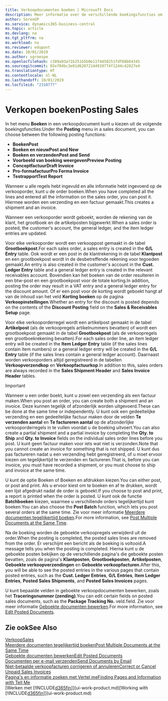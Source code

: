 ```yaml
---
title: Verkoopdocumenten boeken | Microsoft Docs
description: Meer informatie over de verschillende boekingsfuncties om verkoopdocumenten te boeken en hoe u geboekte documenten kunt bijwerken.
author: SorenGP
ms.service: dynamics365-business-central
ms.topic: article
ms.devlang: na
ms.tgt_pltfrm: na
ms.workload: na
ms.reviewer: edupont
ms.date: 10/01/2019
ms.author: sgroespe
ms.openlocfilehash: c389a93a71b251b5b0e11f4450251fdf68b64345
ms.sourcegitcommit: 02e704bc3e01d62072144919774f1244c42827e4
ms.translationtype: HT
ms.contentlocale: nl-NL
ms.lasthandoff: 10/01/2019
ms.locfileid: "2310777"
---
```

# <a name="posting-sales"></a><span data-ttu-id="a63c9-103">Verkopen boeken</span><span class="sxs-lookup"><span data-stu-id="a63c9-103">Posting Sales</span></span>
<span data-ttu-id="a63c9-104">In het menu **Boeken** in een verkoopdocument kunt u kiezen uit de volgende boekingsfuncties:</span><span class="sxs-lookup"><span data-stu-id="a63c9-104">Under the **Posting** menu in a sales document, you can choose between the following posting functions:</span></span>

* <span data-ttu-id="a63c9-105">**Boeken**</span><span class="sxs-lookup"><span data-stu-id="a63c9-105">**Post**</span></span>
* <span data-ttu-id="a63c9-106">**Boeken en nieuw**</span><span class="sxs-lookup"><span data-stu-id="a63c9-106">**Post and New**</span></span>
* <span data-ttu-id="a63c9-107">**Boeken en verzenden**</span><span class="sxs-lookup"><span data-stu-id="a63c9-107">**Post and Send**</span></span>
* <span data-ttu-id="a63c9-108">**Voorbeeld van boeking weergeven**</span><span class="sxs-lookup"><span data-stu-id="a63c9-108">**Preview Posting**</span></span>
* <span data-ttu-id="a63c9-109">**Conceptfactuur**</span><span class="sxs-lookup"><span data-stu-id="a63c9-109">**Draft Invoice**</span></span>
* <span data-ttu-id="a63c9-110">**Pro-formafactuur**</span><span class="sxs-lookup"><span data-stu-id="a63c9-110">**Pro Forma Invoice**</span></span>
* <span data-ttu-id="a63c9-111">**Testrapport**</span><span class="sxs-lookup"><span data-stu-id="a63c9-111">**Test Report**</span></span>

<span data-ttu-id="a63c9-112">Wanneer u alle regels hebt ingevuld en alle informatie hebt ingevoerd op de verkooporder, kunt u de order boeken.</span><span class="sxs-lookup"><span data-stu-id="a63c9-112">When you have completed all the lines and entered all the information on the sales order, you can post it.</span></span> <span data-ttu-id="a63c9-113">Hiermee worden een verzending en een factuur gemaakt.</span><span class="sxs-lookup"><span data-stu-id="a63c9-113">This creates a shipment and an invoice.</span></span>

<span data-ttu-id="a63c9-114">Wanneer een verkooporder wordt geboekt, worden de rekening van de klant, het grootboek en de artikelposten bijgewerkt.</span><span class="sxs-lookup"><span data-stu-id="a63c9-114">When a sales order is posted, the customer's account, the general ledger, and the item ledger entries are updated.</span></span>

<span data-ttu-id="a63c9-115">Voor elke verkooporder wordt een verkooppost gemaakt in de tabel **Grootboekpost**.</span><span class="sxs-lookup"><span data-stu-id="a63c9-115">For each sales order, a sales entry is created in the **G/L Entry** table.</span></span> <span data-ttu-id="a63c9-116">Ook wordt er een post in de klantrekening in de tabel **Klantpost** en een grootboekpost wordt in de desbetreffende rekening voor tegoeden gemaakt.</span><span class="sxs-lookup"><span data-stu-id="a63c9-116">An entry is also created in the customer's account in the **Cust. Ledger Entry** table and a general ledger entry is created in the relevant receivables account.</span></span> <span data-ttu-id="a63c9-117">Bovendien kan het boeken van de order resulteren in een btw-post en een grootboekpost voor de totale korting.</span><span class="sxs-lookup"><span data-stu-id="a63c9-117">In addition, posting the order may result in a VAT entry and a general ledger entry for the discount amount.</span></span> <span data-ttu-id="a63c9-118">Of er een post voor de korting wordt geboekt hangt af van de inhoud van het veld **Korting boeken** op de pagina **Verkoopinstellingen**.</span><span class="sxs-lookup"><span data-stu-id="a63c9-118">Whether an entry for the discount is posted depends on the contents of the **Discount Posting** field on the **Sales & Receivables Setup** page.</span></span>

<span data-ttu-id="a63c9-119">Voor elke verkooporderregel wordt een artikelpost gemaakt in de tabel **Artikelpost** (als de verkoopregels artikelnummers bevatten) of wordt een grootboekpost gemaakt in de tabel **Grootboekpost** (als de verkoopregels een grootboekrekening bevatten).</span><span class="sxs-lookup"><span data-stu-id="a63c9-119">For each sales order line, an item ledger entry will be created in the **Item Ledger Entry** table (if the sales lines contain item numbers) or a general ledger entry will be created in the **G/L Entry** table (if the sales lines contain a general ledger account).</span></span> <span data-ttu-id="a63c9-120">Daarnaast worden verkooporders altijd geregistreerd in de tabellen **Verkoopverzendkop** en **Verkoopfactuurkop**.</span><span class="sxs-lookup"><span data-stu-id="a63c9-120">In addition to this, sales orders are always recorded in the **Sales Shipment Header** and **Sales Invoice Header** tables.</span></span>

> [!IMPORTANT]  
>   <span data-ttu-id="a63c9-121">Wanneer u een order boekt, kunt u zowel een verzending als een factuur maken.</span><span class="sxs-lookup"><span data-stu-id="a63c9-121">When you post an order, you can create both a shipment and an invoice.</span></span> <span data-ttu-id="a63c9-122">Deze kunnen tegelijk of afzonderlijk worden uitgevoerd.</span><span class="sxs-lookup"><span data-stu-id="a63c9-122">These can be done at the same time or independently.</span></span> <span data-ttu-id="a63c9-123">U kunt ook een gedeeltelijke verzending en een gedeeltelijke factuur maken door de velden **Te verzenden aantal** en **Te factureren aantal** op de afzonderlijke verkooporderregels in te vullen voordat u de boeking uitvoert.</span><span class="sxs-lookup"><span data-stu-id="a63c9-123">You can also create a partial shipment and a partial invoice by completing the **Qty. to Ship** and **Qty. to Invoice** fields on the individual sales order lines before you post.</span></span> <span data-ttu-id="a63c9-124">U kunt geen factuur maken voor iets wat niet is verzonden.</span><span class="sxs-lookup"><span data-stu-id="a63c9-124">Note that you cannot create an invoice for something that is not shipped.</span></span> <span data-ttu-id="a63c9-125">U kunt dus pas factureren nadat u een verzending hebt geregistreerd, of u moet ervoor kiezen om tegelijkertijd te verzenden en factureren.</span><span class="sxs-lookup"><span data-stu-id="a63c9-125">That is, before you can invoice, you must have recorded a shipment, or you must choose to ship and invoice at the same time.</span></span>

<span data-ttu-id="a63c9-126">U kunt de optie Boeken of Boeken en afdrukken kiezen.</span><span class="sxs-lookup"><span data-stu-id="a63c9-126">You can either post, or post and print.</span></span> <span data-ttu-id="a63c9-127">Als u ervoor kiest om te boeken en af te drukken, wordt een lijst afgedrukt nadat de order is geboekt.</span><span class="sxs-lookup"><span data-stu-id="a63c9-127">If you choose to post and print, a report is printed when the order is posted.</span></span> <span data-ttu-id="a63c9-128">U kunt ook de functie **Batchboeken** kiezen, waarmee u verschillende orders tegelijkertijd kunt boeken.</span><span class="sxs-lookup"><span data-stu-id="a63c9-128">You can also choose the **Post Batch** function, which lets you post several orders at the same time.</span></span> <span data-ttu-id="a63c9-129">Zie voor meer informatie [Meerdere documenten tegelijkertijd boeken](ui-batch-posting.md).</span><span class="sxs-lookup"><span data-stu-id="a63c9-129">For more information, see [Post Multiple Documents at the Same Time](ui-batch-posting.md).</span></span>

<span data-ttu-id="a63c9-130">Na de boeking worden de geboekte verkoopregels verwijderd uit de order.</span><span class="sxs-lookup"><span data-stu-id="a63c9-130">When the posting is completed, the posted sales lines are removed from the order.</span></span> <span data-ttu-id="a63c9-131">Er verschijnt een bericht als de boeking is voltooid.</span><span class="sxs-lookup"><span data-stu-id="a63c9-131">A message tells you when the posting is completed.</span></span> <span data-ttu-id="a63c9-132">Hierna kunt u de geboekte posten bekijken op de verschillende pagina's die geboekte posten bevatten, zoals de pagina's **Klantposten**, **Grootboekposten**, **Artikelposten**, **Geboekte verkoopverzendingen** en **Geboekte verkoopfacturen**.</span><span class="sxs-lookup"><span data-stu-id="a63c9-132">After this, you will be able to see the posted entries in the various pages that contain posted entries, such as the **Cust. Ledger Entries**, **G/L Entries**, **Item Ledger Entries**, **Posted Sales Shipments**, and **Posted Sales Invoices** pages.</span></span>  

<span data-ttu-id="a63c9-133">U kunt bepaalde velden in geboekte verkoopdocumenten bewerken, zoals het **Traceringsnummer (zending)**.</span><span class="sxs-lookup"><span data-stu-id="a63c9-133">You can edit certain fields on posted sales documents, such as the **Package Tracking No.**</span></span> <span data-ttu-id="a63c9-134">veld.</span><span class="sxs-lookup"><span data-stu-id="a63c9-134">field.</span></span> <span data-ttu-id="a63c9-135">Zie voor meer informatie [Geboekte documenten bewerken](across-edit-posted-document.md).</span><span class="sxs-lookup"><span data-stu-id="a63c9-135">For more information, see [Edit Posted Documents](across-edit-posted-document.md).</span></span>

## <a name="see-also"></a><span data-ttu-id="a63c9-136">Zie ook</span><span class="sxs-lookup"><span data-stu-id="a63c9-136">See Also</span></span>
[<span data-ttu-id="a63c9-137">Verkoop</span><span class="sxs-lookup"><span data-stu-id="a63c9-137">Sales</span></span>](sales-manage-sales.md)  
[<span data-ttu-id="a63c9-138">Meerdere documenten tegelijkertijd boeken</span><span class="sxs-lookup"><span data-stu-id="a63c9-138">Post Multiple Documents at the Same Time</span></span>](ui-batch-posting.md)  
[<span data-ttu-id="a63c9-139">Geboekte documenten bewerken</span><span class="sxs-lookup"><span data-stu-id="a63c9-139">Edit Posted Documents</span></span>](across-edit-posted-document.md)  
[<span data-ttu-id="a63c9-140">Documenten per e-mail verzenden</span><span class="sxs-lookup"><span data-stu-id="a63c9-140">Send Documents by Email</span></span>](ui-how-send-documents-email.md)  
[<span data-ttu-id="a63c9-141">Niet-betaalde verkoopfacturen corrigeren of annuleren</span><span class="sxs-lookup"><span data-stu-id="a63c9-141">Correct or Cancel Unpaid Sales Invoices</span></span>](sales-how-correct-cancel-sales-invoice.md)  
[<span data-ttu-id="a63c9-142">Pagina's en informatie zoeken met Vertel me</span><span class="sxs-lookup"><span data-stu-id="a63c9-142">Finding Pages and Information with Tell Me</span></span>](ui-search.md)  
<span data-ttu-id="a63c9-143">[Werken met [!INCLUDE[d365fin](includes/d365fin_md.md)]](ui-work-product.md)</span><span class="sxs-lookup"><span data-stu-id="a63c9-143">[Working with [!INCLUDE[d365fin](includes/d365fin_md.md)]](ui-work-product.md)</span></span>
